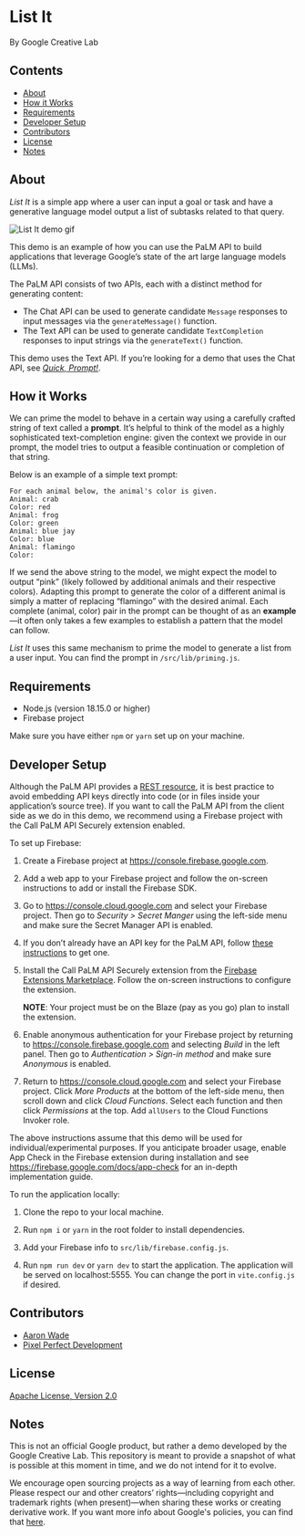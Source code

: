 <!-- SPDX-License-Identifier: MPL-2.0 -->
# List It

By Google Creative Lab

## Contents

- [About](#about)
- [How it Works](#how-it-works)
- [Requirements](#requirements)
- [Developer Setup](#developer-setup)
- [Contributors](#contributors)
- [License](#license)
- [Notes](#notes)

## About

_List It_ is a simple app where a user can input a goal or task and have a generative language model output a list of subtasks related to that query.

![List It demo gif](https://storage.googleapis.com/experiments-uploads/list-it/list-it.gif)

This demo is an example of how you can use the PaLM API to build applications that leverage Google’s state of the art large language models (LLMs).

The PaLM API consists of two APIs, each with a distinct method for generating content:

- The Chat API can be used to generate candidate `Message` responses to input messages via the `generateMessage()` function.
- The Text API can be used to generate candidate `TextCompletion` responses to input strings via the `generateText()` function.

This demo uses the Text API. If you’re looking for a demo that uses the Chat API, see [_Quick, Prompt!_](https://github.com/google/generative-ai-docs/tree/main/demos/palm/web/quick-prompt).

## How it Works

We can prime the model to behave in a certain way using a carefully crafted string of text called a __prompt__. It’s helpful to think of the model as a highly sophisticated text-completion engine: given the context we provide in our prompt, the model tries to output a feasible continuation or completion of that string.

Below is an example of a simple text prompt:

```
For each animal below, the animal's color is given.
Animal: crab
Color: red
Animal: frog
Color: green
Animal: blue jay
Color: blue
Animal: flamingo
Color:
```

If we send the above string to the model, we might expect the model to output “pink” (likely followed by additional animals and their respective colors). Adapting this prompt to generate the color of a different animal is simply a matter of replacing “flamingo” with the desired animal. Each complete (animal, color) pair in the prompt can be thought of as an __example__—it often only takes a few examples to establish a pattern that the model can follow.

_List It_ uses this same mechanism to prime the model to generate a list from a user input. You can find the prompt in `/src/lib/priming.js`.

## Requirements

- Node.js (version 18.15.0 or higher)
- Firebase project

Make sure you have either `npm` or `yarn` set up on your machine.

## Developer Setup

Although the PaLM API provides a [REST resource](https://developers.generativeai.google/api/rest/generativelanguage/models?hl=en), it is best practice to avoid embedding API keys directly into code (or in files inside your application’s source tree). If you want to call the PaLM API from the client side as we do in this demo, we recommend using a Firebase project with the Call PaLM API Securely extension enabled.

To set up Firebase:

1. Create a Firebase project at https://console.firebase.google.com.

2. Add a web app to your Firebase project and follow the on-screen instructions to add or install the Firebase SDK.

3. Go to https://console.cloud.google.com and select your Firebase project. Then go to _Security > Secret Manger_ using the left-side menu and make sure the Secret Manager API is enabled.

4. If you don’t already have an API key for the PaLM API, follow [these instructions](https://developers.generativeai.google/tutorials/setup) to get one.

5. Install the Call PaLM API Securely extension from the [Firebase Extensions Marketplace](https://extensions.dev/extensions). Follow the on-screen instructions to configure the extension.

    __NOTE__: Your project must be on the Blaze (pay as you go) plan to install the extension.

6. Enable anonymous authentication for your Firebase project by returning to https://console.firebase.google.com and selecting _Build_ in the left panel. Then go to _Authentication > Sign-in method_ and make sure _Anonymous_ is enabled.

7. Return to https://console.cloud.google.com and select your Firebase project. Click _More Products_ at the bottom of the left-side menu, then scroll down and click _Cloud Functions_. Select each function and then click _Permissions_ at the top. Add `allUsers` to the Cloud Functions Invoker role.

The above instructions assume that this demo will be used for individual/experimental purposes. If you anticipate broader usage, enable App Check in the Firebase extension during installation and see https://firebase.google.com/docs/app-check for an in-depth implementation guide.

To run the application locally:

1. Clone the repo to your local machine.

2. Run `npm i` or `yarn` in the root folder to install dependencies.

3. Add your Firebase info to `src/lib/firebase.config.js`.

4. Run `npm run dev` or `yarn dev` to start the application. The application will be served on localhost:5555. You can change the port in `vite.config.js` if desired.

## Contributors

- [Aaron Wade](https://github.com/aaron-wade)
- [Pixel Perfect Development](https://github.com/madebypxlp)

## License

[Apache License, Version 2.0](https://www.apache.org/licenses/LICENSE-2.0)

## Notes

This is not an official Google product, but rather a demo developed by the Google Creative Lab. This repository is meant to provide a snapshot of what is possible at this moment in time, and we do not intend for it to evolve.

We encourage open sourcing projects as a way of learning from each other. Please respect our and other creators’ rights—including copyright and trademark rights (when present)—when sharing these works or creating derivative work. If you want more info about Google's policies, you can find that [here](https://about.google/brand-resource-center/).